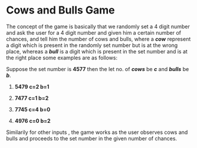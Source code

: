 
# Cows and Bulls Game

The concept of the game is basically that we randomly set a 4 digit number and ask the user for a 4 digit number and given him
a certain number of chances, and tell him the number of cows and bulls, where a ***cow*** represent a digit which is present in the 
randomly set number but is at the wrong place, whereas a ***bull*** is a digit which is present in the set number and is at the right place
some examples are as follows:

Suppose the set number is **4577**
then the let no. of  ***cows*** be ***c*** and ***bulls*** be  ***b***.
1) **5479 c=2 b=1**

2) **7477 c=1 b=2**

3) **7745 c=4 b=0**

4) **4976 c=0 b=2**

Similarily for other inputs , the game works as the user observes cows and bulls and proceeds to the set number in the given number
of chances.

